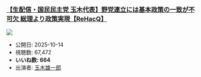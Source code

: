 ### [【生配信・国民民主党 玉木代表】野党連立には基本政策の一致が不可欠 総理より政策実現【ReHacQ】](https://www.youtube.com/watch?v=E1mB_sLc0sY)
[![](https://img.youtube.com/vi/E1mB_sLc0sY/sddefault.jpg)](https://www.youtube.com/watch?v=E1mB_sLc0sY)
-   公開日: 2025-10-14
-   視聴数: 67,472
-   **いいね数: 664**
-   出演者: [玉木雄一郎](/rehacq_fan/people/玉木雄一郎 "wikilink")
